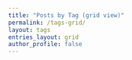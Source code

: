 ```yaml
---
title: "Posts by Tag (grid view)"
permalink: /tags-grid/
layout: tags
entries_layout: grid
author_profile: false
---
```

